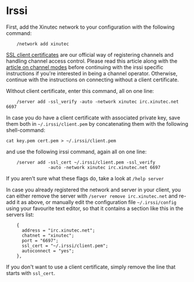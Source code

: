Irssi
=====

First, add the Xinutec network to your configuration with the following
command:

        /network add xinutec

[SSL client certificates](../ssl) are our official way of registering channels
and handling channel access control. Please read this article along with the
[article on channel modes](../modes) before continuing with the irssi specific
instructions if you're interested in being a channel operator. Otherwise,
continue with the instructions on connecting without a client certificate.

Without client certificate, enter this command, all on one line:

        /server add -ssl_verify -auto -network xinutec irc.xinutec.net 6697

In case you do have a client certificate with associated private key, save
them both in `~/.irssi/client.pem` by concatenating them with the following
shell-command:

	cat key.pem cert.pem > ~/.irssi/client.pem

and use the following irssi command, again all on one line:

        /server add -ssl_cert ~/.irssi/client.pem -ssl_verify
                    -auto -network xinutec irc.xinutec.net 6697

If you aren't sure what these flags do, take a look at `/help server`

In case you already registered the network and server in your client, you can
either remove the server with `/server remove irc.xinutec.net` and re-add it
as above, or manually edit the configuration file `~/.irssi/config` using your
favourite text editor, so that it contains a section like this in the servers
list:

        {
          address = "irc.xinutec.net";
          chatnet = "xinutec";
          port = "6697";
          ssl_cert = "~/.irssi/client.pem";
          autoconnect = "yes";
        },

If you don't want to use a client certificate, simply remove the line that
starts with `ssl_cert`.
